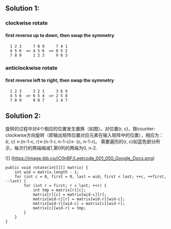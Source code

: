 ## Solution 1:
### clockwise rotate
#### first reverse up to down, then swap the symmetry 
```
  1 2 3     7 8 9     7 4 1
  4 5 6  => 4 5 6  => 8 5 2
  7 8 9     1 2 3     9 6 3
```


### anticlockwise rotate
#### first reverse left to right, then swap the symmetry
```
  1 2 3     3 2 1     3 6 9
  4 5 6  => 6 5 4  => 2 5 8
  7 8 9     9 8 7     1 4 7
  ```

## Solution 2:
旋转的过程中对4个相应的位置发生置换（如图）。对位置(r, c)，按counter-clockwise方向旋转（即输出矩阵位置对应元素在输入矩阵中的位置），相应为：
(r, c) <-(n-1-c, r)<-(n-1-r, n-1-c)<- (c, n-1-r)。
需要遍历的(r, c)如蓝色部分所示，每次行的两端缩减1,第0列的两端为0, n-2.

![]
(https://image.ibb.co/iC0nBF/Leetcode_001_050_Google_Docs.png)
```
public void rotate(int[][] matrix) {
    int wid = matrix.length - 1;
    for (int c = 0, first = 0, last = wid; first < last; ++c, ++first, --last) {
        for (int r = first; r < last; ++r) {
            int tmp = matrix[r][c];
            matrix[r][c] = matrix[wid-c][r];
            matrix[wid-c][r] = matrix[wid-r][wid-c];
            matrix[wid-r][wid-c] = matrix[c][wid-r];
            matrix[c][wid-r] = tmp;
        }
    }
}
```
